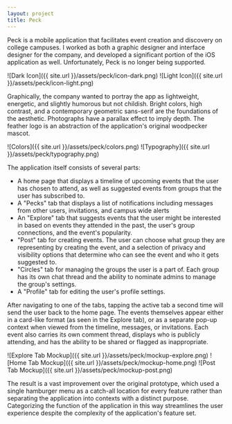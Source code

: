 ```yaml
---
layout: project
title: Peck
---
```


Peck is a mobile application that facilitates event creation and discovery on college campuses. I worked as both a graphic designer and interface designer for the company, and developed a significant portion of the iOS application as well. Unfortunately, Peck is no longer being supported.

![Dark Icon]({{ site.url }}/assets/peck/icon-dark.png)
![Light Icon]({{ site.url }}/assets/peck/icon-light.png)

Graphically, the company wanted to portray the app as lightweight, energetic, and slightly humorous but not childish. Bright colors, high contrast, and a contemporary geometric sans-serif are the foundations of the aesthetic. Photographs have a parallax effect to imply depth. The feather logo is an abstraction of the application's original woodpecker mascot.

![Colors]({{ site.url }}/assets/peck/colors.png)
![Typography]({{ site.url }}/assets/peck/typography.png)

The application itself consists of several parts:
- A home page that displays a timeline of upcoming events that the user has chosen to attend, as well as suggested events from groups that the user has subscribed to.
- A "Pecks" tab that displays a list of notifications including messages from other users, invitations, and campus wide alerts
- An "Explore" tab that suggests events that the user might be interested in based on events they attended in the past, the user's group connections, and the event's popularity.
- "Post" tab for creating events. The user can choose what group they are representing by creating the event, and a selection of privacy and visibility options that determine who can see the event and who it gets suggested to.
- "Circles" tab for managing the groups the user is a part of. Each group has its own chat thread and the ability to nominate admins to manage the group's settings.
- A "Profile" tab for editing the user's profile settings.

After navigating to one of the tabs, tapping the active tab a second time will send the user back to the home page. The events themselves appear either in a card-like format (as seen in the Explore tab), or as a separate pop-up context when viewed from the timeline, messages, or invitations. Each event also carries its own comment thread, displays who is publicly attending, and has the ability to be shared or flagged as inappropriate.

![Explore Tab Mockup]({{ site.url }}/assets/peck/mockup-explore.png)
![Home Tab Mockup]({{ site.url }}/assets/peck/mockup-home.png)
![Post Tab Mockup]({{ site.url }}/assets/peck/mockup-post.png)

The result is a vast improvement over the original prototype, which used a single hamburger menu as a catch-all location for every feature rather than separating the application into contexts with a distinct purpose. Categorizing the function of the application in this way streamlines the user experience despite the complexity of the application's feature set.
